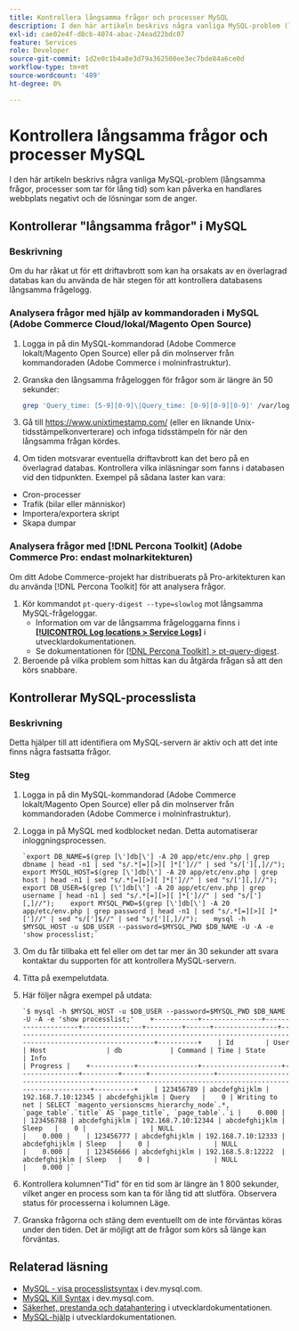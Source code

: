 ```yaml
---
title: Kontrollera långsamma frågor och processer MySQL
description: I den här artikeln beskrivs några vanliga MySQL-problem (långsamma frågor, processer som tar för lång tid) som kan påverka en handlares webbplats negativt och de lösningar som de anger.
exl-id: cae02e4f-d8cb-4074-abac-24ead22bdc07
feature: Services
role: Developer
source-git-commit: 1d2e0c1b4a8e3d79a362500ee3ec7bde84a6ce0d
workflow-type: tm+mt
source-wordcount: '489'
ht-degree: 0%

---
```


# Kontrollera långsamma frågor och processer MySQL

I den här artikeln beskrivs några vanliga MySQL-problem (långsamma frågor, processer som tar för lång tid) som kan påverka en handlares webbplats negativt och de lösningar som de anger.

## Kontrollerar &quot;långsamma frågor&quot; i MySQL

### Beskrivning

Om du har råkat ut för ett driftavbrott som kan ha orsakats av en överlagrad databas kan du använda de här stegen för att kontrollera databasens långsamma frågelogg.

### Analysera frågor med hjälp av kommandoraden i MySQL (Adobe Commerce Cloud/lokal/Magento Open Source)

1. Logga in på din MySQL-kommandorad (Adobe Commerce lokalt/Magento Open Source) eller på din molnserver från kommandoraden (Adobe Commerce i molninfrastruktur).
1. Granska den långsamma frågeloggen för frågor som är längre än 50 sekunder:

   ```bash
   grep 'Query_time: [5-9][0-9]\|Query_time: [0-9][0-9][0-9]' /var/log/mysql/mysql-slow.log -A 3
   ```

1. Gå till <https://www.unixtimestamp.com/> (eller en liknande Unix-tidsstämpelkonverterare) och infoga tidsstämpeln för när den långsamma frågan kördes.
1. Om tiden motsvarar eventuella driftavbrott kan det bero på en överlagrad databas. Kontrollera vilka inläsningar som fanns i databasen vid den tidpunkten. Exempel på sådana laster kan vara:

* Cron-processer
* Trafik (bilar eller människor)
* Importera/exportera skript
* Skapa dumpar


### Analysera frågor med [!DNL Percona Toolkit] (Adobe Commerce Pro: endast molnarkitekturen)

Om ditt Adobe Commerce-projekt har distribuerats på Pro-arkitekturen kan du använda [!DNL Percona Toolkit] för att analysera frågor.

1. Kör kommandot `pt-query-digest --type=slowlog` mot långsamma MySQL-frågeloggar.
   * Information om var de långsamma frågeloggarna finns i **[[!UICONTROL Log locations > Service Logs]](https://experienceleague.adobe.com/docs/commerce-cloud-service/user-guide/develop/test/log-locations.html)** i utvecklardokumentationen.
   * Se dokumentationen för [[!DNL Percona Toolkit] > pt-query-digest](https://www.percona.com/doc/percona-toolkit/LATEST/pt-query-digest.html#pt-query-digest).
1. Beroende på vilka problem som hittas kan du åtgärda frågan så att den körs snabbare.

## Kontrollerar MySQL-processlista

### Beskrivning

Detta hjälper till att identifiera om MySQL-servern är aktiv och att det inte finns några fastsatta frågor.

### Steg

1. Logga in på din MySQL-kommandorad (Adobe Commerce lokalt/Magento Open Source) eller på din molnserver från kommandoraden (Adobe Commerce i molninfrastruktur).
1. Logga in på MySQL med kodblocket nedan. Detta automatiserar inloggningsprocessen.

   ```MySQL
   `export DB_NAME=$(grep [\']db[\'] -A 20 app/etc/env.php | grep dbname | head -n1 | sed "s/.*[=][>][ ]*[']//" | sed "s/['][,]//");    export MYSQL_HOST=$(grep [\']db[\'] -A 20 app/etc/env.php | grep host | head -n1 | sed "s/.*[=][>][ ]*[']//" | sed "s/['][,]//");    export DB_USER=$(grep [\']db[\'] -A 20 app/etc/env.php | grep username | head -n1 | sed "s/.*[=][>][ ]*[']//" | sed "s/['][,]//");    export MYSQL_PWD=$(grep [\']db[\'] -A 20 app/etc/env.php | grep password | head -n1 | sed "s/.*[=][>][ ]*[']//" | sed "s/[']$//" | sed "s/['][,]//");    mysql -h $MYSQL_HOST -u $DB_USER --password=$MYSQL_PWD $DB_NAME -U -A -e 'show processlist;`
   ```

1. Om du får tillbaka ett fel eller om det tar mer än 30 sekunder att svara kontaktar du supporten för att kontrollera MySQL-servern.
1. Titta på exempelutdata.

1. Här följer några exempel på utdata:

   ```MySQL
   `$ mysql -h $MYSQL_HOST -u $DB_USER --password=$MYSQL_PWD $DB_NAME -U -A -e 'show processlist;'    +-----------+---------------+--------------------+---------------+---------+------+----------------+------------------------------------------------------------------------------------------------------+----------+    | Id        | User          | Host               | db            | Command | Time | State          | Info                                                                                                 | Progress |    +-----------+---------------+--------------------+---------------+---------+------+----------------+------------------------------------------------------------------------------------------------------+----------+    | 123456789 | abcdefghijklm | 192.168.7.10:12345 | abcdefghijklm | Query   |    0 | Writing to net | SELECT `magento_versionscms_hierarchy_node`.*, `page_table`.`title` AS `page_title`, `page_table`.`i |    0.000 |    | 123456788 | abcdefghijklm | 192.168.7.10:12344 | abcdefghijklm | Sleep   |    0 |                | NULL                                                                                                 |    0.000 |    | 123456777 | abcdefghijklm | 192.168.7.10:12333 | abcdefghijklm | Sleep   |    0 |                | NULL                                                                                                 |    0.000 |    | 123456666 | abcdefghijklm | 192.168.5.8:12222  | abcdefghijklm | Sleep   |    0 |                | NULL                                                                                                 |    0.000 |`
   ```

1. Kontrollera kolumnen&quot;Tid&quot; för en tid som är längre än 1 800 sekunder, vilket anger en process som kan ta för lång tid att slutföra. Observera status för processerna i kolumnen Läge.
1. Granska frågorna och stäng dem eventuellt om de inte förväntas köras under den tiden. Det är möjligt att de frågor som körs så länge kan förväntas.


## Relaterad läsning

* [MySQL - visa processlistsyntax](https://dev.mysql.com/doc/refman/8.0/en/show-processlist.html) i dev.mysql.com.
* [MySQL Kill Syntax](https://dev.mysql.com/doc/refman/8.0/en/kill.html) i dev.mysql.com.
* [Säkerhet, prestanda och datahantering](https://devdocs.magento.com/guides/v2.3/ext-best-practices/extension-coding/security-performance-data-bp.html) i utvecklardokumentationen.
* [MySQL-hjälp](https://devdocs.magento.com/guides/v2.3/install-gde/prereq/mysql.html) i utvecklardokumentationen.

